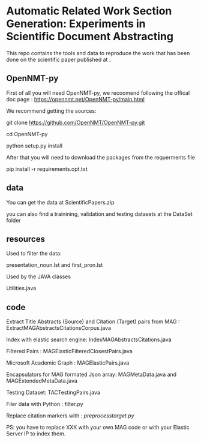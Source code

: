 # Automatic Related Work Section Generation: Experiments in Scientific Document Abstracting
This repo contains the tools and data to reproduce the work that has been done on the scientific paper published at <XXX>.
## OpenNMT-py   
  
First of all you will need OpenNMT-py, we recoomend following the offical doc page : https://opennmt.net/OpenNMT-py/main.html   

We recommend getting the sources: 

git clone https://github.com/OpenNMT/OpenNMT-py.git   

cd OpenNMT-py    

python setup.py install    


After that you will need to download the packages from the requerments file    

pip install -r requirements.opt.txt 


## data &nbsp;
You can get the data at ScientificPapers.zip    

you can also find a trainining, validation and testing datasets at the DataSet folder 

## resources &nbsp;
Used to filter the data:   

presentation_noun.lst and first_pron.lst

Used by the JAVA classes   

Utilities.java

## code
Extract Title Abstracts (Source) and Citation (Target) pairs from MAG :  ExtractMAGAbstractsCitationsCorpus.java   

Index with elastic search engine: IndexMAGAbstractsCitations.java   

Filtered Pairs : MAGElasticFilteredClosestPairs.java   

Microsoft Academic Graph : MAGElasticPairs.java   

Encapsulators for MAG formated Json array: MAGMetaData.java and MAGExtendedMetaData.java    

Testing Dataset:   TACTestingPairs.java   

Filer data with Python : filter.py    

Replace citation markers with <CITE>: preprocesstarget.py    
  

PS: you have to replace XXX with your own MAG code or with your Elastic Server IP to index them.    





